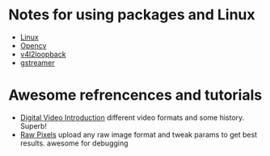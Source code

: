 # Notes for using packages and Linux 

- [Linux](linux.md)
- [Opencv](opencv.md)
- [v4l2loopback](v4l2loopback.md)
- [gstreamer](gstreamer.md)


# Awesome refrencences and tutorials
- [Digital Video Introduction](https://github.com/leandromoreira/digital_video_introduction)
    different video formats and some history. Superb!
- [Raw Pixels](https://rawpixels.net/)
    upload any  raw image format and tweak params to get best results. awesome for debugging
